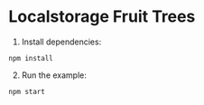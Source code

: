 # Localstorage Fruit Trees

1. Install dependencies:

```
npm install
```

2. Run the example:

```
npm start
```
